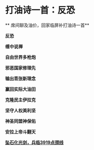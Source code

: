 打油诗一首：反恐
====

			

** 席间聊及油价，回家临屏补打油诗一首**

**反恐**

**缠中说禅**

**自由世界多枪炮**

**邪恶国家修理先**

**输出乖张新理念**

**赢回实际大油田**

**克隆民主伊拉克**

**坚守人权美利坚**

**神圣同盟神保佑**

**安拉上帝斗翻天**

[**坠石化光剑，兵临3919点颈线**](http://blog.sina.com.cn/u/486e105c01000bmo)
